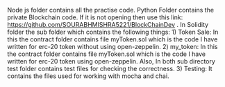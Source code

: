 Node js folder contains all the practise code.
Python Folder contains the private Blockchain code. If it is not opening then use this link:  https://github.com/SOURABHMISHRA5221/BlockChainDev .
In Solidity folder the  sub folder which contains the following things:
    1) Token Sale: In this the contract folder contains file myToken.sol which is the code I have written for erc-20 token without using open-zeppelin.
    2) my_token: In this the contract folder contains file myToken.sol which is the code I have written for erc-20 token  using open-zeppelin.
    Also, In both sub directory test folder contains test files for checking the correctness.
    3) Testing: It contains the files used for working with mocha and chai.
